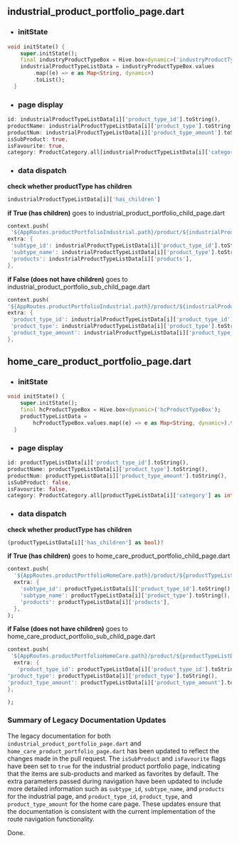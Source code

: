 ## industrial_product_portfolio_page.dart

- ### initState

```dart
void initState() {
    super.initState();
    final industryProductTypeBox = Hive.box<dynamic>('industryProductTypeBox');
    industrialProductTypeListData = industryProductTypeBox.values
        .map((e) => e as Map<String, dynamic>)
        .toList();
  }
```
- ### page display
```dart
id: industrialProductTypeListData[i]['product_type_id'].toString(),
productName: industrialProductTypeListData[i]['product_type'].toString(),
productNum: industrialProductTypeListData[i]['product_type_amount'].toString(),
isSubProduct: true,
isFavourite: true,
category: ProductCategory.all[industrialProductTypeListData[i]['category'] as int],

```
- ### data dispatch
**check whether productType has children**
```dart
industrialProductTypeListData[i]['has_children']
```
**if True (has children)** 
goes to industrial_product_portfolio_child_page.dart
```dart
context.push(
 '${AppRoutes.productPortfolioIndustrial.path}/product/${industrialProductTypeListData[i]['category']}/${industrialProductTypeListData[i]['product_type_id']}/${industrialProductTypeListData[i]['product_type_id']}',
extra: {
 'subtype_id': industrialProductTypeListData[i]['product_type_id'].toString(),
 'subtype_name': industrialProductTypeListData[i]['product_type'].toString(),
 'products': industrialProductTypeListData[i]['products'],
},
```
**if False (does not have children)** 
goes to industrial_product_portfolio_sub_child_page.dart

```dart
context.push(
'${AppRoutes.productPortfolioIndustrial.path}/product/${industrialProductTypeListData[i]['category']}/${industrialProductTypeListData[i]['product_type_id']}/',
extra: {
 'product_type_id': industrialProductTypeListData[i]['product_type_id'].toString(),
 'product_type': industrialProductTypeListData[i]['product_type'].toString(),
 'product_type_amount': industrialProductTypeListData[i]['product_type_amount'].toString(),
},
```

## home_care_product_portfolio_page.dart

- ### initState

```dart
void initState() {
    super.initState();
    final hcProductTypeBox = Hive.box<dynamic>('hcProductTypeBox');
    productTypeListData =
        hcProductTypeBox.values.map((e) => e as Map<String, dynamic>).toList();
  }
```
- ### page display
```dart
id: productTypeListData[i]['product_type_id'].toString(),
productName: productTypeListData[i]['product_type'].toString(),
productNum: productTypeListData[i]['product_type_amount'].toString(),
isSubProduct: false,
isFavourite: false,
category: ProductCategory.all[productTypeListData[i]['category'] as int],
```
- ### data dispatch
**check whether productType has children**
```dart
(productTypeListData[i]['has_children'] as bool)?
```
**if True (has children)** 
goes to home_care_product_portfolio_child_page.dart
```dart
context.push(
  '${AppRoutes.productPortfolioHomeCare.path}/product/${productTypeListData[i]['category']}/${productTypeListData[i]['product_type_id']}/${productTypeListData[i]['product_type_id']}',
  extra: {
    'subtype_id': productTypeListData[i]['product_type_id'].toString(),
    'subtype_name': productTypeListData[i]['product_type'].toString(),
    'products': productTypeListData[i]['products'],
  },
);
```
**if False (does not have children)** 
goes to home_care_product_portfolio_sub_child_page.dart

```dart
context.push(
 '${AppRoutes.productPortfolioHomeCare.path}/product/${productTypeListData[i]['category']}/${productTypeListData[i]['product_type_id']}/',
  extra: {
   'product_type_id': productTypeListData[i]['product_type_id'].toString(),
'product_type': productTypeListData[i]['product_type'].toString(),
'product_type_amount': productTypeListData[i]['product_type_amount'].toString(),
},

);
```

### Summary of Legacy Documentation Updates

The legacy documentation for both `industrial_product_portfolio_page.dart` and `home_care_product_portfolio_page.dart` has been updated to reflect the changes made in the pull request. The `isSubProduct` and `isFavourite` flags have been set to `true` for the industrial product portfolio page, indicating that the items are sub-products and marked as favorites by default. The extra parameters passed during navigation have been updated to include more detailed information such as `subtype_id`, `subtype_name`, and `products` for the industrial page, and `product_type_id`, `product_type`, and `product_type_amount` for the home care page. These updates ensure that the documentation is consistent with the current implementation of the route navigation functionality.

Done.